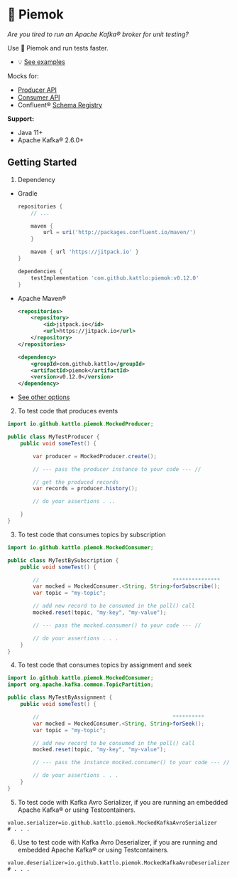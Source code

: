 # 🥧 Piemok

_Are you tired to run an Apache Kafka® broker for unit testing?_

Use 🥧 Piemok and run tests faster.

- 💡 [See examples](./examples)

Mocks for:

- [Producer API](http://kafka.apache.org/documentation/#producerapi)
- [Consumer API](http://kafka.apache.org/documentation/#consumerapi)
- Confluent® [Schema Registry](https://docs.confluent.io/platform/current/schema-registry/index.html)

__Support:__

- Java 11+
- Apache Kafka® 2.6.0+

## Getting Started

1. Dependency

  - Gradle
    ```groovy
    repositories {
        // ...

        maven {
            url = uri('http://packages.confluent.io/maven/')
        }

        maven { url 'https://jitpack.io' }
    }

    dependencies {
	    testImplementation 'com.github.kattlo:piemok:v0.12.0'
	}

    ```

  - Apache Maven®
    ```xml
    <repositories>
		<repository>
		    <id>jitpack.io</id>
		    <url>https://jitpack.io</url>
		</repository>
	</repositories>

	<dependency>
	    <groupId>com.github.kattlo</groupId>
	    <artifactId>piemok</artifactId>
	    <version>v0.12.0</version>
	</dependency>
    ```

  - [See other options](https://jitpack.io/#kattlo/piemok)

2. To test code that produces events
```java
import io.github.kattlo.piemok.MockedProducer;

public class MyTestProducer {
    public void someTest() {

        var producer = MockedProducer.create();

        // --- pass the producer instance to your code --- //

        // get the produced records
        var records = producer.history();

        // do your assertions . ..

    }
}
```

3. To test code that consumes topics by subscription
```java
import io.github.kattlo.piemok.MockedConsumer;

public class MyTestBySubscription {
    public void someTest() {

        //                                          ***************
        var mocked = MockedConsumer.<String, String>forSubscribe();
        var topic = "my-topic";

        // add new record to be consumed in the poll() call
        mocked.reset(topic, "my-key", "my-value");

        // --- pass the mocked.consumer() to your code --- //

        // do your assertions . . .
    }
}
```

4. To test code that consumes topics by assignment and seek
```java
import io.github.kattlo.piemok.MockedConsumer;
import org.apache.kafka.common.TopicPartition;

public class MyTestByAssignment {
    public void someTest() {

        //                                          **********
        var mocked = MockedConsumer.<String, String>forSeek();
        var topic = "my-topic";

        // add new record to be consumed in the poll() call
        mocked.reset(topic, "my-key", "my-value");

        // --- pass the instance mocked.consumer() to your code --- //

        // do your assertions . . .
    }
}
```

5. To test code with Kafka Avro Serializer, if you are running an embedded
   Apache Kafka® or using Testcontainers.
```properties
value.serializer=io.github.kattlo.piemok.MockedKafkaAvroSerializer
# . . .
```

6. Use to test code with Kafka Avro Deserializer, if you are running and embedded
   Apache Kafka® or using Testcontainers.
```properties
value.deserializer=io.github.kattlo.piemok.MockedKafkaAvroDeserializer
# . . .
```
